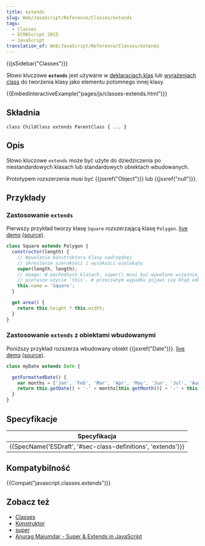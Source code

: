 ```yaml
---
title: extends
slug: Web/JavaScript/Reference/Classes/extends
tags:
  - Classes
  - ECMAScript 2015
  - JavaScript
translation_of: Web/JavaScript/Reference/Classes/extends
---
```

{{jsSidebar("Classes")}}

Słowo kluczowe **`extends`** jest używane w [deklaracjach klas](/pl/docs/Web/JavaScript/Referencje/Polecenia/class) lub [wyrażeniach class](/pl/docs/Web/JavaScript/Reference/Operators/class) do tworzenia klasy jako elementu potomnego innej klasy.

{{EmbedInteractiveExample("pages/js/classes-extends.html")}}

## Składnia

    class ChildClass extends ParentClass { ... }

## Opis

Słowo kluczowe `extends` może być użyte do dziedziczenia po niestandardowych klasach lub standardowych obiektach wbudowanych.

Prototypem rozszerzenia musi być {{jsxref("Object")}} lub {{jsxref("null")}}.

## Przykłady

### Zastosowanie `extends`

Pierwszy przykład tworzy klasę `Square` rozszerzającą klasę `Polygon`. [live demo](https://googlechrome.github.io/samples/classes-es6/index.html) [(source)](https://github.com/GoogleChrome/samples/blob/gh-pages/classes-es6/index.html).

```js
class Square extends Polygon {
  constructor(length) {
    // Wywołanie konstruktora klasy nadrzędnej
    // określenie szerokości i wysokości wielokątu
    super(length, length);
    // Uwaga: W pochodnych klasach, super() musi być wywołane wcześniej niż
    // pierwsze użycie 'this'. W przeciwnym wypadku pojawi się błąd odniesienia.
    this.name = 'Square';
  }

  get area() {
    return this.height * this.width;
  }
}
```

### Zastosowanie `extends` z obiektami wbudowanymi

Poniższy przykład rozszerza wbudowany obiekt {{jsxref("Date")}}. [live demo](https://googlechrome.github.io/samples/classes-es6/index.html) [(source)](https://github.com/GoogleChrome/samples/blob/gh-pages/classes-es6/index.html).

```js
class myDate extends Date {

  getFormattedDate() {
    var months = ['Jan', 'Feb', 'Mar', 'Apr', 'May', 'Jun', 'Jul', 'Aug', 'Sep', 'Oct', 'Nov', 'Dec'];
    return this.getDate() + '-' + months[this.getMonth()] + '-' + this.getFullYear();
  }
}
```

## Specyfikacje

| Specyfikacja                                                                     |
| -------------------------------------------------------------------------------- |
| {{SpecName('ESDraft', '#sec-class-definitions', 'extends')}} |

## Kompatybilność

{{Compat("javascript.classes.extends")}}

## Zobacz też

- [Classes](/pl/docs/Web/JavaScript/Reference/Classes)
- [Konstruktor](/pl/docs/Web/JavaScript/Reference/Classes/Konstruktor)
- [super](/pl/docs/Web/JavaScript/Referencje/Operatory/super)
- [Anurag Majumdar - Super & Extends in JavaScript](https://medium.com/beginners-guide-to-mobile-web-development/super-and-extends-in-javascript-es6-understanding-the-tough-parts-6120372d3420)
